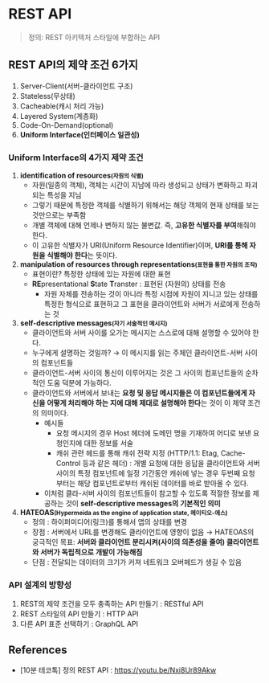 # REST API

> 정의: REST 아키텍처 스타일에 부합하는 API

## REST API의 제약 조건 6가지

1. Server-Client(서버-클라이언트 구조)
2. Stateless(무상태)
3. Cacheable(캐시 처리 가능)
4. Layered System(계층화)
5. Code-On-Demand(optional)
6. **Uniform Interface(인터페이스 일관성)**

### **Uniform Interface의 4가지 제약 조건**

1. **identification of resources<small>(자원의 식별)</small>**
    - 자원(일종의 객체), 객체는 시간이 지남에 따라 생성되고 상태가 변화하고 파괴되는 특성을 지님
    - 그렇기 때문에 특정한 객체를 식별하기 위해서는 해당 객체의 현재 상태를 보는 것만으로는 부족함
    - 개별 객체에 대해 언제나 변하지 않는 불변값. 즉, **고유한 식별자를 부여**해줘야 한다.
    - 이 고유한 식별자가 URI(Uniform Resource Identifier)이며, **URI를 통해 자원을 식별해야 한다**는 뜻이다.
2. **manipulation of resources through representations<small>(표현을 통한 자원의 조작)</small>**
    - 표현이란? 특정한 상태에 있는 자원에 대한 표현
    - **RE**presentational **S**tate **T**ranster : 표현된 (자원의) 상태를 전송
        - 자원 자체를 전송하는 것이 아니라 특정 시점에 자원이 지니고 있는 상태를 특정한 형식으로 표현하고 그 표현을 클라이언트와 서버가 서로에게 전송하는 것
3. **self-descriptive messages<small>(자기 서술적인 메시지)</small>**
    - 클라이언트와 서버 사이를 오가는 메시지는 스스로에 대해 설명할 수 있어야 한다.
    - 누구에게 설명하는 것일까? → 이 메시지를 읽는 주체인 클라이언트-서버 사이의 컴포넌트들
    - 클라이언트-서버 사이의 통신이 이루어지는 것은 그 사이의 컴포넌트들의 순차적인 도움 덕분에 가능하다.
    - 클라이언트와 서버에서 보내는 **요청 및 응답 메시지들은 이 컴포넌트들에게 자신을 어떻게 처리해야 하는 지에 대해 제대로 설명해야 한다**는 것이 이 제약 조건의 의미이다.
        - 예시들
            - 요청 메시지의 경우 Host 헤더에 도메인 명을 기재하여 어디로 보낸 요청인지에 대한 정보를 서술
            - 캐쉬 관련 헤드를 통해 캐쉬 전략 지정 (HTTP/1.1: Etag, Cache-Control 등과 같은 헤더) : 개별 요청에 대한 응답을 클라이언트와 서버 사이의 특정 컴포넌트에 일정 기간동안 캐쉬에 넣는 경우 두번째 요청부터는 해당 컴포넌트로부터 캐쉬된 데이터를 바로 받아올 수 있다.
        - 이처럼 클라-서버 사이의 컴포넌트들이 참고할 수 있도록 적절한 정보를 제공하는 것이 **self-descriptive messages의 기본적인 의미**
4. **HATEOAS<small>(Hypermeida as the engine of application state, 헤이티오-에스)</small>**
    - 정의 : 하이퍼미디어(링크)를 통해서 앱의 상태를 변경
    - 장점 : 서버에서 URL를 변경해도 클라이언트에 영향이 없음 → HATEOAS의 궁극적인 목표: **서버와 클라이언트 분리시켜(사이의 의존성을 줄여) 클라이언트와 서버가 독립적으로 개발이 가능해짐**
    - 단점 : 전달되는 데이터의 크기가 커져 네트워크 오버헤드가 생길 수 있음

### API 설계의 방향성

1. REST의 제약 조건을 모두 충족하는 API 만들기 : RESTful API
2. REST 스타일의 API 만들기 : HTTP API
3. 다른 API 표준 선택하기 : GraphQL API

## References

- [10분 테코톡] 정의 REST API : https://youtu.be/Nxi8Ur89Akw